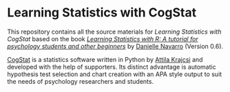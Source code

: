 # Learning Statistics with CogStat

This repository contains all the source materials for *Learning Statistics with CogStat* based on the book [*Learning Statistics with R: A tutorial for psychology students and other beginners*](https://learningstatisticswithr.com) by [Danielle Navarro](https://github.com/djnavarro) (Version 0.6).

[CogStat](https://www.cogstat.org) is a statistics software written in Python by [Attila Krajcsi](https://github.com/krajcsi) and developed with the help of supporters. Its distinct advantage is automatic hypothesis test selection and chart creation with an APA style output to suit the needs of psychology researchers and students.
